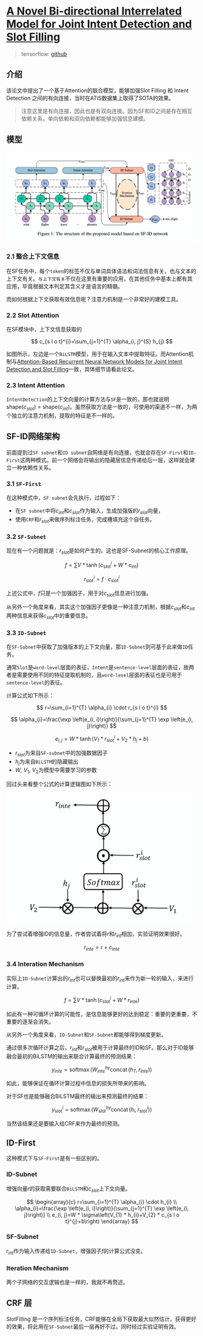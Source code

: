 # [A Novel Bi-directional Interrelated Model for Joint Intent Detection and Slot Filling](http://arxiv.org/abs/1907.00390)

> tensorflow: [github](https://github.com/ZephyrChenzf/SF-ID-Network-For-NLU)

## 介绍

该论文中提出了一个基于Attention的联合模型，能够加强Slot Filling 和 Intent Detection 之间的有向连接，当时在ATIS数据集上取得了SOTA的效果。

> 注意这里是有向连接，因此也是有双向连接。因为SF和ID之间是存在相互依赖关系，单向依赖和双向依赖都能够加强信息建模。

## 模型

![](./asserts/bi-sf-id.png)

### 2.1 整合上下文信息

在SF任务中，每个`token`的标签不仅与单词具体语法和词法信息有关，也与文本的上下文有关。`与上下文有关`不仅在这里有重要的应用，在其他任务中基本上都有其应用，毕竟根据文本判定其含义才是语言的精髓。

而如何根据上下文获取有效信息呢？注意力机制是一个非常好的建模工具。

### 2.2 Slot Attention

在SF模块中，上下文信息获取的

$$
c_{s l o t}^{i}=\sum_{j=1}^{T} \alpha_{i, j}^{S} h_{j}
$$

如图所示，左边是一个`BiLSTM`模型，用于在输入文本中提取特征。而Attention机制与[Attention-Based Recurrent Neural Network Models for Joint Intent Detection and Slot Filling](http://arxiv.org/abs/1609.01454)一致，具体细节请看此论文。


### 2.3 Intent Attention

`IntentDetection`的上下文向量的计算方法与`SF`是一致的，那也就说明 shape($c_{slot}$) = shape($c_{int}$)。虽然获取方法是一致的，可使用的渠道不一样，为两个独立的注意力机制，提取的特征是不一样的。

## SF-ID网络架构

前面提到过`SF subnet`和`ID subnet`自网络是有向连接，也就会存在`SF-First`和`ID-First`这两种模式。前一个网络会将输出的隐藏层信息传递给后一层，这样就会建立一种依赖性关系。

### 3.1 `SF-First`

在这种模式中，`SF subnet`会先执行，过程如下：

- 在`SF subnet`中将$c_{int}$和$c_{slot}$作为输入，生成加强版的$r_{slot}$向量，
- 使用`CRF`和$r_{slot}$来做序列标注任务，完成槽填充这个自任务。


### 3.2 `SF-Subnet`

现在有一个问题就是：$r_{slot}$是如何产生的。这也是SF-Subnet的核心工作原理。

$$
f=\sum V * \tanh \left(c_{\text {slot}}^{i}+W * c_{\text {int}}\right)
$$

$$
r_{\text {slot}}^{i}=f \cdot c_{\text {slot}}^{i}
$$

上述公式中，$f$只是一个加强因子，用于对$c_{slot}$信息进行加强。

从另外一个角度来看，其实这个加强因子更像是一种注意力机制，根据$c_{slot}$和$c_{int}$两种信息来获得$c_{slot}$中的重要信息。

### 3.3 `ID-Subnet`

在`SF-Subnet`中获取了加强版本的上下文向量，那`ID-Subnet`则可基于此来做`ID`任务。

通常`Slot`是`word-level`层面的表征，`Intent`是`sentence-level`层面的表征，故两者是需要使用不同的特征提取机制的，且`word-level`层面的表征也是可用于`sentence-level`的表征。

计算公式如下所示：

$$
r=\sum_{i=1}^{T} \alpha_{i} \cdot r_{s l o t}^{i}
$$

$$
\alpha_{i}=\frac{\exp \left(e_{i, i}\right)}{\sum_{j=1}^{T} \exp \left(e_{i, j}\right)}
$$

$$
e_{i, j}=W * \tanh \left(V_{1} * r_{s l o t}^{i}+V_{2} * h_{j}+b\right)
$$

- $r_{slot}$为来自`SF-subnet`中的加强数据因子
- $h_j$为来自`BiLSTM`的隐藏输出
- $W$, $V_1$, $V_2$为模型中需要学习的参数

回过头来看整个公式的计算逻辑图如下所示：

![](./asserts/id-subnet.png)

为了尝试着增强ID的信息量，作者尝试着将$r$和$r_{int}$相加，实验证明效果很好。

$$
r_{i n t e}=r+c_{i n t e}
$$

### 3.4 Interation Mechanism

实际上`ID-Subnet`计算出的$r_{int}$也可以替换最初的$r_{int}$来作为新一轮的输入，来进行计算。

$$
f=\sum V * \tanh \left(c_{\text {slot}}^{i}+W * r_{\text {inte}}\right)
$$

如此有一种可循环计算的可能性，是信息能够更好的达到稳定：重要的更重要，不重要的逐渐会消失。

从另外一个角度来看，`ID-Subnet`和`SF-Subnet`都能够得到梯度更新。

通过很多次循环计算之后，$r_{int}$和$r_{slot}$被用于计算最终的ID和SF。那么对于ID能够融合最初的BiLSTM的输出来联合计算最终的预测结果：

$$
y_{i n t e}=\operatorname{softmax}\left(W_{i n t e}^{h y} \operatorname{concat}\left(h_{T}, r_{i n t e}\right)\right)
$$

如此，能够保证在循环计算过程中信息的损失所带来的影响。

对于SF也是能够融合BiLSTM最终的输出来预测最终的结果：

$$
y_{\text {slot}}^{i}=\operatorname{softmax}\left(W_{\text {slot}}^{h y} \operatorname{concat}\left(h_{i}, r_{\text {slot}}^{i}\right)\right)
$$

当然该结果还是要输入给CRF来作为最终的预测。

## ID-First

这种模式下与`SF-First`是有一些区别的。

### ID-Subnet

增强向量$r$的获取需要联合`BiLSTM`和$c_{slot}$上下文向量。

$$
\begin{array}{c}
r=\sum_{i=1}^{T} \alpha_{i} \cdot h_{i} \\
\alpha_{i}=\frac{\exp \left(e_{i, i}\right)}{\sum_{j=1}^{T} \exp \left(e_{i, j}\right)} \\
e_{i, j}=W * \sigma\left(V_{1} * h_{i}+V_{2} * c_{s l o t}^{j}+b\right)
\end{array}
$$

### SF-Subnet

$r_{int}$作为输入传递给`ID-Subnet`，增强因子$f$的计算公式没变。

### Iteration Mechanism

两个子网络的交互逻辑也是一样的，我就不再赘述。

## CRF 层

SlotFilling 是一个序列标注任务，CRF能够在全局下获取最大似然估计，获得更好的效果，将此用在`SF-Subnet`最后一层再好不过。同时经过实验证明有效。